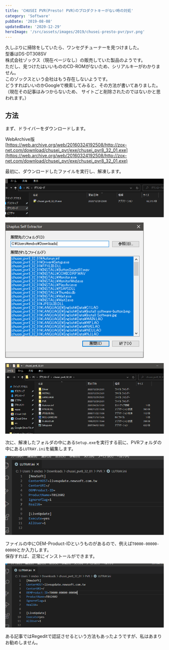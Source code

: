```yaml
---
title: 'CHUSEI PVR(Presto! PVR)のプロダクトキーがない時の対処'
category: 'Software'
pubDate: '2019-08-08'
updatedDate: '2020-12-29'
heroImage: '/src/assets/images/2019/chusei-presto-pvr/pvr.png'
---
```


久しぶりに掃除をしていたら、ワンセグチューナーを見つけました。  
型番はDS-DT308SV  
株式会社ゾックス（現在ページなし）の販売していた製品のようです。  
ただし、見つけたはいいもののCD-ROMがないため、シリアルキーがわかりません。  
このゾックスという会社はもう存在しないようです。  
どうすればいいのかGoogleで検索してみると、その方法が書いてありました。  
（現在その記事はみつからないため、 サイトごと削除されたのではないかと思われます。）

## 方法

まず、ドライバーをダウンロードします。

WebArchive版  
[https://web.archive.org/web/20160324192508/http://zox-net.com/download/chusei_pvr/exe/chusei_pvr8_32_01.exe](https://web.archive.org/web/20160324192508/http://zox-net.com/download/chusei_pvr/exe/chusei_pvr8_32_01.exe)

最初に、ダウンロードしたファイルを実行し、解凍します。

![ダウンロード](/src/assets/images/2019/chusei-presto-pvr/c00.png)

![解凍](/src/assets/images/2019/chusei-presto-pvr/c01.png)

![解凍したファイル](/src/assets/images/2019/chusei-presto-pvr/c02.png)

次に、解凍したフォルダの中にある`Setup.exe`を実行する前に、PVRフォルダの中にある`LUTRAY.ini`を編集します。

![LUTRAY.ini](/src/assets/images/2019/chusei-presto-pvr/c03.png)

ファイルの中にOEM-Product-IDというものがあるので、例えば`T0000-00000-00000`とか入力します。  
保存すれば、正常にインストールができます。

![変更後](/src/assets/images/2019/chusei-presto-pvr/c04.png)

ある記事ではRegeditで認証させるという方法もあったようですが、私はあまりお勧めしません。
